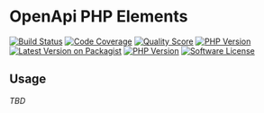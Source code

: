 # OpenApi PHP Elements

[![Build Status][ico-travis]][link-travis]
[![Code Coverage][ico-scrutinizer]][link-scrutinizer]
[![Quality Score][ico-code-quality]][link-code-quality]
[![PHP Version][ico-dependencies]][link-github]
[![Latest Version on Packagist][ico-version]][link-packagist]
[![PHP Version][ico-php-version]][link-github]
[![Software License][ico-license]][link-license]

## Usage

*TBD*

[ico-version]: https://img.shields.io/github/tag/aweapi/openapi-elements.svg?style=flat-square&label=latest
[ico-php-version]: https://img.shields.io/packagist/php-v/aweapi/openapi-elements.svg?style=flat-square
[ico-license]: https://img.shields.io/badge/License-MIT-blue.svg?style=flat-square
[ico-travis]: https://img.shields.io/travis/aweapi/openapi-elements.svg?style=flat-square&logo=travis
[ico-scrutinizer]: https://img.shields.io/scrutinizer/coverage/g/aweapi/openapi-elements.svg?style=flat-square&logo=scrutinizer
[ico-code-quality]: https://img.shields.io/scrutinizer/g/aweapi/openapi-elements.svg?style=flat-square&logo=scrutinizer
[ico-dependencies]: https://img.shields.io/badge/dependencies-0-brightgreen.svg?style=flat-square&logo=scrutinizer

[link-packagist]: https://packagist.org/packages/aweapi/openapi-elements
[link-github]: https://github.com/aweapi/openapi-elements
[link-license]: LICENSE
[link-travis]: https://travis-ci.org/aweapi/openapi-elements
[link-scrutinizer]: https://scrutinizer-ci.com/g/aweapi/openapi-elements/code-structure
[link-code-quality]: https://scrutinizer-ci.com/g/aweapi/openapi-elements

